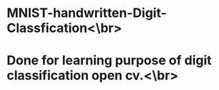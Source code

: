 # MNIST-handwritten-Digit-Classfication<\br>
# Done for learning purpose of digit classification open cv.<\br>
